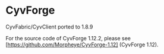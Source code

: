 # CyvForge
CyvFabric/CyvClient ported to 1.8.9

For the source code of CyvForge 1.12.2, please see [https://github.com/Morpheye/CyvForge-1.12] (CyvForge 1.12).

